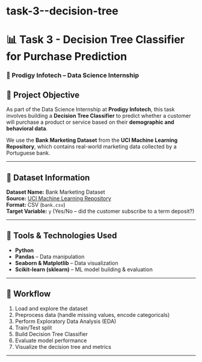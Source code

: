 # task-3--decision-tree

# 📊 Task 3 - Decision Tree Classifier for Purchase Prediction  
### 🚀 Prodigy Infotech – Data Science Internship

## 🧠 Project Objective

As part of the Data Science Internship at **Prodigy Infotech**, this task involves building a **Decision Tree Classifier** to predict whether a customer will purchase a product or service based on their **demographic and behavioral data**.

We use the **Bank Marketing Dataset** from the **UCI Machine Learning Repository**, which contains real-world marketing data collected by a Portuguese bank.

---

## 📁 Dataset Information

**Dataset Name:** Bank Marketing Dataset  
**Source:** [UCI Machine Learning Repository](https://archive.ics.uci.edu/ml/datasets/bank+marketing)  
**Format:** CSV (`bank.csv`)  
**Target Variable:** `y` (Yes/No – did the customer subscribe to a term deposit?)  

---

## 🧰 Tools & Technologies Used

- **Python**
- **Pandas** – Data manipulation
- **Seaborn & Matplotlib** – Data visualization
- **Scikit-learn (sklearn)** – ML model building & evaluation

---

## 🔁 Workflow

1. Load and explore the dataset
2. Preprocess data (handle missing values, encode categoricals)
3. Perform Exploratory Data Analysis (EDA)
4. Train/Test split
5. Build Decision Tree Classifier
6. Evaluate model performance
7. Visualize the decision tree and metrics

---

